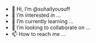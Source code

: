 - 👋 Hi, I’m @suhailyousuff
- 👀 I’m interested in ...
- 🌱 I’m currently learning ...
- 💞️ I’m looking to collaborate on ...
- 📫 How to reach me ...

<!---
suhailyousuff/suhailyousuff is a ✨ special ✨ repository because its `README.md` (this file) appears on your GitHub profile.
You can click the Preview link to take a look at your changes.
--->
